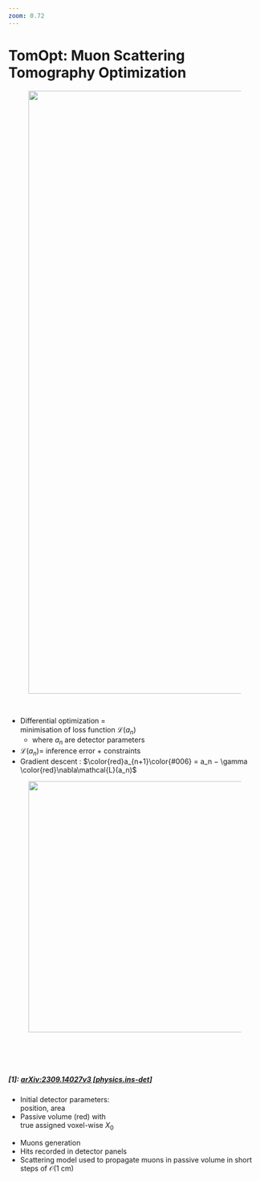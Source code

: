```yaml
---
zoom: 0.72
---
```


# TomOpt: Muon Scattering Tomography Optimization


<figure>
  <img src="/TomOpt_9.png" style="width: 1200px !important;">
</figure>

<br>

<div class="grid grid-cols-[5fr_5fr] gap-5">
<div>

* Differential optimization = <br> minimisation of loss function $\mathcal{L}(a_n)$
	* where $a_n$ are detector parameters
* $\mathcal{L}(a_n) =$ inference error + constraints
* Gradient descent : $\color{red}a_{n+1}\color{#006} = a_n − \gamma \color{red}\nabla\mathcal{L}(a_n)$
</div>
<div>
<figure>
  <img src="/TomOpt_8.png" style="width: 500px !important;">
</figure>
</div>
</div>

<div class="grid grid-cols-[7fr_4fr_5fr] gap-5">
<div>
<br>
<br>
<br>

##### [1]: [arXiv:2309.14027v3 [physics.ins-det]](https://arxiv.org/pdf/2309.14027)
</div>
<div>

* Initial detector parameters:<br>
position, area
* Passive volume (red) with<br> true assigned voxel-wise $X_0$
</div>
<div>

* Muons generation
* Hits recorded in detector panels
* Scattering model used to propagate muons in passive volume in short steps of $\mathcal{O}$(1 cm)
</div>
</div>